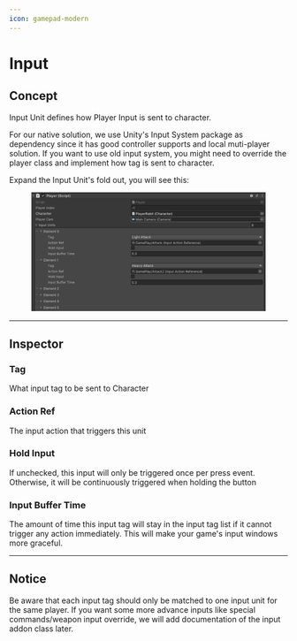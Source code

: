 ```yaml
---
icon: gamepad-modern
---
```


# Input

## Concept

Input Unit defines how Player Input is sent to character.&#x20;

For our native solution, we use Unity's Input System package as dependency since it has good controller supports and local muti-player solution. If you want to use old input system, you might need to override the player class and implement how tag is sent to character.

Expand the Input Unit's fold out, you will see this:

<figure><img src="../.gitbook/assets/image (12) (1) (1).png" alt=""><figcaption></figcaption></figure>

***

## Inspector

### Tag

What input tag to be sent to Character

### Action Ref

The input action that triggers this unit

### Hold Input

If unchecked, this input will only be triggered once per press event. Otherwise, it will be continuously triggered when holding the button

### Input Buffer Time

The amount of time this input tag will stay in the input tag list if it cannot trigger any action immediately. This will make your game's input windows more graceful.&#x20;

***

## Notice

Be aware that each input tag should only be matched to one input unit for the same player. If you want some more advance inputs like special commands/weapon input override, we will add documentation of the input addon class later.
